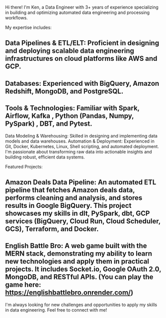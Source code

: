 Hi there! I'm Ken, a Data Engineer with 3+ years of experience specializing in building and optimizing automated data engineering and processing workflows.

My expertise includes:

## Data Pipelines & ETL/ELT: Proficient in designing and deploying scalable data engineering infrastructures on cloud platforms like AWS and GCP.
## Databases: Experienced with BigQuery, Amazon Redshift, MongoDB, and PostgreSQL.
## Tools & Technologies: Familiar with Spark, Airflow, Kafka , Python (Pandas, Numpy, PySpark) , DBT, and Pytest.


Data Modeling & Warehousing: Skilled in designing and implementing data models and data warehouses.
Automation & Deployment: Experienced in Git, Docker, Kubernetes, Linux, Shell scripting, and automated deployment.
I'm passionate about transforming raw data into actionable insights and building robust, efficient data systems.

Featured Projects:

## Amazon Deals Data Pipeline: An automated ETL pipeline that fetches Amazon deals data, performs cleaning and analysis, and stores results in Google BigQuery. This project showcases my skills in dlt, PySpark, dbt, GCP services (BigQuery, Cloud Run, Cloud Scheduler, GCS), Terraform, and Docker.

## English Battle Bro: A web game built with the MERN stack, demonstrating my ability to learn new technologies and apply them in practical projects. It includes Socket.io, Google OAuth 2.0, MongoDB, and RESTful APIs. (You can play the game here: https://englishbattlebro.onrender.com/)

I'm always looking for new challenges and opportunities to apply my skills in data engineering. Feel free to connect with me!
